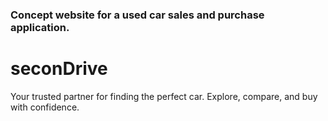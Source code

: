 ### Concept website for a used car sales and purchase application.

# seconDrive
 Your trusted partner for finding the perfect car. Explore, compare, and buy with confidence.
